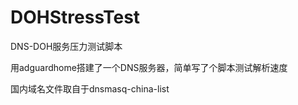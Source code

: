 # DOHStressTest
DNS-DOH服务压力测试脚本

用adguardhome搭建了一个DNS服务器，简单写了个脚本测试解析速度

国内域名文件取自于dnsmasq-china-list
